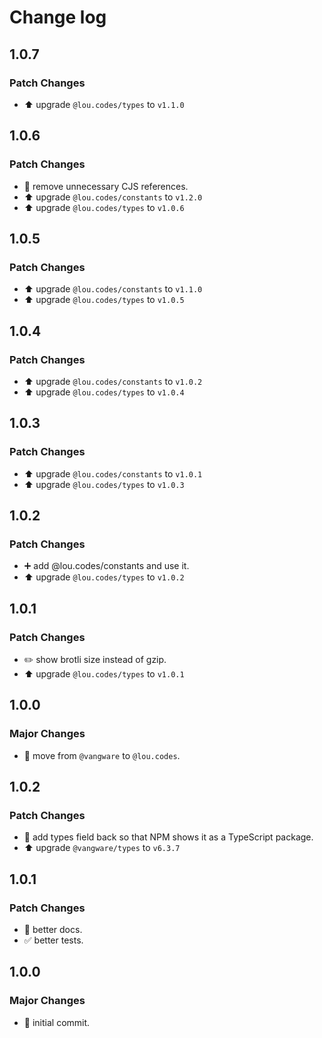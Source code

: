 # Change log

## 1.0.7

### Patch Changes

-   ⬆️ upgrade `@lou.codes/types` to `v1.1.0`

## 1.0.6

### Patch Changes

-   🔧 remove unnecessary CJS references.
-   ⬆️ upgrade `@lou.codes/constants` to `v1.2.0`
-   ⬆️ upgrade `@lou.codes/types` to `v1.0.6`

## 1.0.5

### Patch Changes

-   ⬆️ upgrade `@lou.codes/constants` to `v1.1.0`
-   ⬆️ upgrade `@lou.codes/types` to `v1.0.5`

## 1.0.4

### Patch Changes

-   ⬆️ upgrade `@lou.codes/constants` to `v1.0.2`
-   ⬆️ upgrade `@lou.codes/types` to `v1.0.4`

## 1.0.3

### Patch Changes

-   ⬆️ upgrade `@lou.codes/constants` to `v1.0.1`
-   ⬆️ upgrade `@lou.codes/types` to `v1.0.3`

## 1.0.2

### Patch Changes

-   ➕ add @lou.codes/constants and use it.
-   ⬆️ upgrade `@lou.codes/types` to `v1.0.2`

## 1.0.1

### Patch Changes

-   ✏️ show brotli size instead of gzip.
-   ⬆️ upgrade `@lou.codes/types` to `v1.0.1`

## 1.0.0

### Major Changes

-   🚚 move from `@vangware` to `@lou.codes`.

## 1.0.2

### Patch Changes

-   🔧 add types field back so that NPM shows it as a TypeScript package.
-   ⬆️ upgrade `@vangware/types` to `v6.3.7`

## 1.0.1

### Patch Changes

-   📝 better docs.
-   ✅ better tests.

## 1.0.0

### Major Changes

-   🎉 initial commit.
